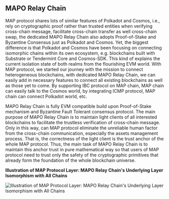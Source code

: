 ## MAPO Relay Chain

MAP protocol shares lots of similar features of Polkadot and Cosmos, i.e., rely on cryptographic proof rather than trusted entities when verifying cross-chain message, facilitate cross-chain transfer as well cross-chain swap, the dedicated MAPO Relay Chain also adopts Proof-of-Stake and Byzantine Consensus just as Polkadot and Cosmos. Yet, the biggest difference is that Polkadot and Cosmos have been focusing on connecting isomorphic chains within its own ecosystem, e.g. blockchains built with Substrate or Tendermint Core and Cosmos-SDK. This kind of explains the current isolation state of both realms from the flourishing EVM world. With MAP protocol, we started our journey with the mission to connect heterogeneous blockchains, with dedicated MAPO Relay Chain, we can easily add in necessary features to connect all existing blockchains as well as those yet to come. By supporting IBC protocol on MAP chain, MAP chain can easily talk to the Cosmos world, by integrating ICMP protocol, MAP chain can connect Polkadot world, etc.

MAPO Relay Chain is fully EVM compatible build upon Proof-of-Stake mechanism and Byzantine Fault Tolerant consensus protocol. The main purpose of MAPO Relay Chain is to maintain light clients of all interested blockchains to facilitate the trustless verification of cross-chain message. Only in this way, can MAP protocol eliminate the unreliable human factor from the cross-chain communication, especially the assets management process. That is, the correctness of the light client is the trust anchor of the whole MAP protocol. Thus, the main task of MAPO Relay Chain is to maintain this anchor trust in pure mathematical way so that users of MAP protocol need to trust only the safety of the cryptographic primitives that already form the foundation of the whole blockchain universe.

**Illustration of MAP Protocol Layer: MAPO Relay Chain's Underlying Layer Isomorphism with All Chains**

![Illustration of MAP Protocol Layer: MAPO Relay Chain's Underlying Layer Isomorphism with All Chains](protocol-layer.png)
